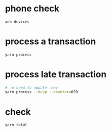 # phone check

```bash
adb devices
```

# process a transaction

```bash
yarn process
```

# process late transaction

```bash
# no need to update .env
yarn process --keep --counter=000
```

# check

```bash
yarn total
```